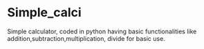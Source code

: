 # Simple_calci

Simple calculator, coded in python having basic functionalities like addition,subtraction,multiplication, divide for basic use.
